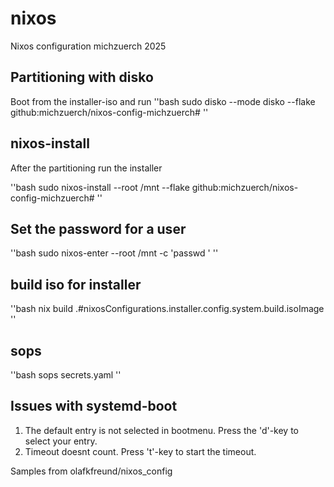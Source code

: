 # nixos

Nixos configuration michzuerch 2025

## Partitioning with disko

Boot from the installer-iso and run ''bash sudo disko --mode disko --flake
github:michzuerch/nixos-config-michzuerch#<hostname> ''

## nixos-install

After the partitioning run the installer

''bash sudo nixos-install --root /mnt --flake
github:michzuerch/nixos-config-michzuerch#<hostname> ''

## Set the password for a user

''bash sudo nixos-enter --root /mnt -c 'passwd <username>' ''

## build iso for installer

''bash nix build .#nixosConfigurations.installer.config.system.build.isoImage ''

## sops

''bash sops secrets.yaml ''

## Issues with systemd-boot

1. The default entry is not selected in bootmenu. Press the 'd'-key to select
   your entry.
2. Timeout doesnt count. Press 't'-key to start the timeout.

Samples from olafkfreund/nixos_config
